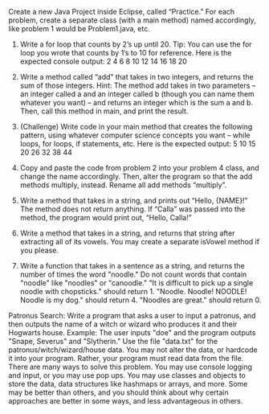 Create a new Java Project inside Eclipse, called “Practice.” For each problem, create a separate class (with a main method) named accordingly, like problem 1 would be Problem1.java, etc.
 
1. Write a for loop that counts by 2’s up until 20. Tip: You can use the for loop you wrote that counts by 1’s to 10 for reference. Here is the expected console output:
2
4
6
8
10
12
14
16
18
20

2. Write a method called “add” that takes in two integers, and returns the sum of those integers. Hint: The method add takes in two parameters – an integer called a and an integer called b  (though you can name them whatever you want) – and returns an integer which is the sum a and b. Then, call this method in main, and print the result. 

3. (Challenge) Write code in your main method that creates the following pattern, using whatever computer science concepts you want – while loops, for loops, if statements, etc. Here is the expected output:
5
10
15
20
26
32
38
44

4. Copy and paste the code from problem 2 into your problem 4 class, and change the name accordingly. Then, alter the program so that the add methods multiply, instead. Rename all add methods “multiply”.

5. Write a method that takes in a string, and prints out “Hello, {NAME}!” The method does not return anything. If “Calla” was passed into the method, the program would print out, “Hello, Calla!”

6. Write a method that takes in a string, and returns that string after extracting all of its vowels. You may create a separate isVowel method if you please.

7. Write a function that takes in a sentence as a string, and returns the number of times the word "noodle." Do not count words that contain "noodle" like "noodles" or "canoodle."
"It is difficult to pick up a single noodle with chopsticks." should return 1.
"Noodle. Noodle! NOODLE! Noodle is my dog." should return 4.
"Noodles are great." should return 0.

Patronus Search: Write a program that asks a user to input a patronus, and then outputs the name of a witch or wizard who produces it and their Hogwarts house. Example: The user inputs "doe" and the program outputs "Snape, Severus" and "Slytherin." Use the file "data.txt" for the patronus/witch/wizard/house data. You may not alter the data, or hardcode it into your program. Rather, your program must read data from the file. There are many ways to solve this problem. You may use console logging and input, or you may use pop ups. You may use classes and objects to store the data, data structures like hashmaps or arrays, and more. Some may be better than others, and you should think about why certain approaches are better in some ways, and less advantageous in others. 
